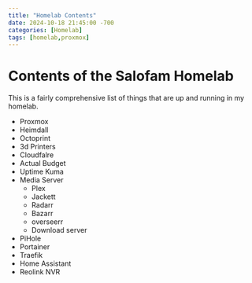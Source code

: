```yaml
---
title: "Homelab Contents"
date: 2024-10-18 21:45:00 -700
categories: [Homelab]
tags: [homelab,proxmox]
---
```


# Contents of the Salofam Homelab

This is a fairly comprehensive list of things that are up and running in my homelab.

- Proxmox
- Heimdall
- Octoprint
- 3d Printers
- Cloudfalre
- Actual Budget
- Uptime Kuma
- Media Server
    - Plex
    - Jackett
    - Radarr
    - Bazarr
    - overseerr
    - Download server
- PiHole
- Portainer
- Traefik
- Home Assistant
- Reolink NVR
